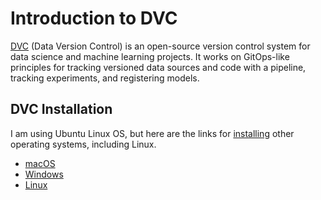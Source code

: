 # Introduction to DVC

[DVC](https://dvc.org/) (Data Version Control) is an open-source version control system for data science and machine learning projects. It works on GitOps-like principles for tracking versioned data sources and code with a pipeline, tracking experiments, and registering models.

## DVC Installation

I am using Ubuntu Linux OS, but here are the links for [installing](https://dvc.org/doc/install) other operating systems, including Linux.

- [macOS](https://dvc.org/doc/install/macos)
- [Windows](https://dvc.org/doc/install/windows)
- [Linux](https://dvc.org/doc/install/linux)
